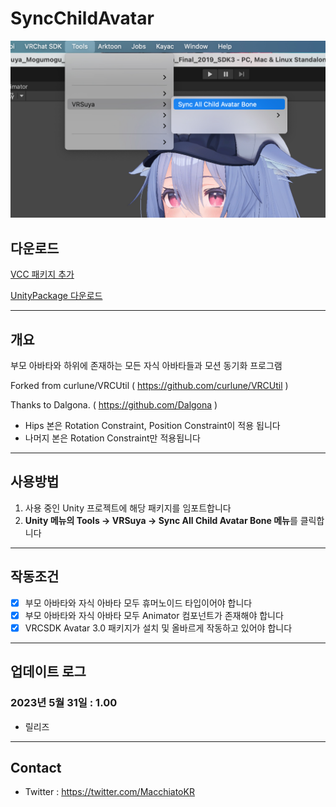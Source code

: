 # SyncChildAvatar

![Menu](https://github.com/crestudio/SyncChildAvatar/blob/master/Image/VRSuya_SyncChildAvatar.jpg?raw=true)

## 다운로드

[VCC 패키지 추가](http://macchiato.kr/docs/vrsuya/addon/VPM_Setup)

[UnityPackage 다운로드](https://github.com/crestudio/ChangePhysBoneVersion/releases)

---

## 개요

부모 아바타와 하위에 존재하는 모든 자식 아바타들과 모션 동기화 프로그램

Forked from curlune/VRCUtil ( https://github.com/curlune/VRCUtil )

Thanks to Dalgona. ( https://github.com/Dalgona )

- Hips 본은 Rotation Constraint, Position Constraint이 적용 됩니다
- 나머지 본은 Rotation Constraint만 적용됩니다

---

## 사용방법

1. 사용 중인 Unity 프로젝트에 해당 패키지를 임포트합니다
1. **Unity 메뉴의 Tools → VRSuya → Sync All Child Avatar Bone 메뉴**를 클릭합니다

---

## 작동조건

- [x] 부모 아바타와 자식 아바타 모두 휴머노이드 타입이어야 합니다
- [x] 부모 아바타와 자식 아바타 모두 Animator 컴포넌트가 존재해야 합니다
- [x] VRCSDK Avatar 3.0 패키지가 설치 및 올바르게 작동하고 있어야 합니다

---

## 업데이트 로그

### 2023년 5월 31일 : 1.00

+ 릴리즈

---

## Contact

- Twitter : https://twitter.com/MacchiatoKR